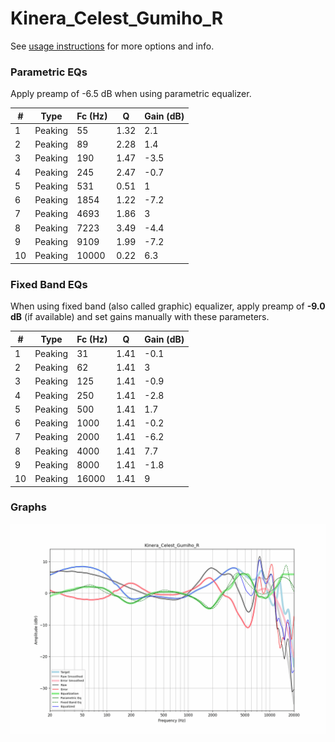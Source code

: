 # Kinera_Celest_Gumiho_R
See [usage instructions](https://github.com/jaakkopasanen/AutoEq#usage) for more options and info.

### Parametric EQs
Apply preamp of -6.5 dB when using parametric equalizer.

|   # | Type    |   Fc (Hz) |    Q |   Gain (dB) |
|-----|---------|-----------|------|-------------|
|   1 | Peaking |        55 | 1.32 |         2.1 |
|   2 | Peaking |        89 | 2.28 |         1.4 |
|   3 | Peaking |       190 | 1.47 |        -3.5 |
|   4 | Peaking |       245 | 2.47 |        -0.7 |
|   5 | Peaking |       531 | 0.51 |         1   |
|   6 | Peaking |      1854 | 1.22 |        -7.2 |
|   7 | Peaking |      4693 | 1.86 |         3   |
|   8 | Peaking |      7223 | 3.49 |        -4.4 |
|   9 | Peaking |      9109 | 1.99 |        -7.2 |
|  10 | Peaking |     10000 | 0.22 |         6.3 |

### Fixed Band EQs
When using fixed band (also called graphic) equalizer, apply preamp of **-9.0 dB** (if available) and set gains manually with these parameters.

|   # | Type    |   Fc (Hz) |    Q |   Gain (dB) |
|-----|---------|-----------|------|-------------|
|   1 | Peaking |        31 | 1.41 |        -0.1 |
|   2 | Peaking |        62 | 1.41 |         3   |
|   3 | Peaking |       125 | 1.41 |        -0.9 |
|   4 | Peaking |       250 | 1.41 |        -2.8 |
|   5 | Peaking |       500 | 1.41 |         1.7 |
|   6 | Peaking |      1000 | 1.41 |        -0.2 |
|   7 | Peaking |      2000 | 1.41 |        -6.2 |
|   8 | Peaking |      4000 | 1.41 |         7.7 |
|   9 | Peaking |      8000 | 1.41 |        -1.8 |
|  10 | Peaking |     16000 | 1.41 |         9   |

### Graphs
![](./Kinera_Celest_Gumiho_R.png)
